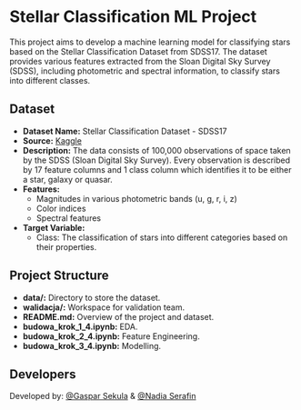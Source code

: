 # Stellar Classification ML Project

This project aims to develop a machine learning model for classifying stars based on the Stellar Classification Dataset from SDSS17. The dataset provides various features extracted from the Sloan Digital Sky Survey (SDSS), including photometric and spectral information, to classify stars into different classes.

## Dataset
- **Dataset Name:** Stellar Classification Dataset - SDSS17
- **Source:** [Kaggle](https://www.kaggle.com/datasets/fedesoriano/stellar-classification-dataset-sdss17)
- **Description:** The data consists of 100,000 observations of space taken by the SDSS (Sloan Digital Sky Survey). Every observation is described by 17 feature columns and 1 class column which identifies it to be either a star, galaxy or quasar.
- **Features:**
  - Magnitudes in various photometric bands (u, g, r, i, z)
  - Color indices
  - Spectral features
- **Target Variable:**
  - Class: The classification of stars into different categories based on their properties.

## Project Structure
- **data/:** Directory to store the dataset.
- **walidacja/:** Workspace for validation team.
- **README.md:** Overview of the project and dataset.
- **budowa_krok_1_4.ipynb:** EDA.
- **budowa_krok_2_4.ipynb:** Feature Engineering.
- **budowa_krok_3_4.ipynb:** Modelling.

## Developers

Developed by: [@Gaspar Sekula](https://github.com/GasparSekula) & [@Nadia Serafin](https://github.com/nadias03)
